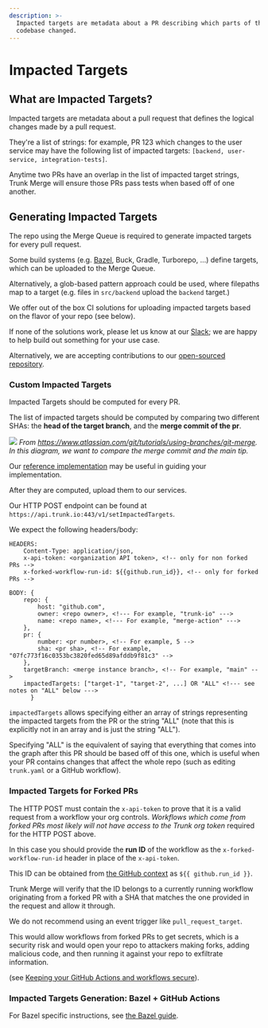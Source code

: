 ```yaml
---
description: >-
  Impacted targets are metadata about a PR describing which parts of the
  codebase changed.
---
```


# Impacted Targets

## What are Impacted Targets?

Impacted targets are metadata about a pull request that defines the logical changes made by a pull request.

They're a list of strings: for example, PR 123 which changes to the user service may have the following list of impacted targets: `[backend, user-service, integration-tests]`.

Anytime two PRs have an overlap in the list of impacted target strings, Trunk Merge will ensure those PRs pass tests when based off of one another.

## Generating Impacted Targets

The repo using the Merge Queue is required to generate impacted targets for every pull request.

Some build systems (e.g. [Bazel](parallel-mode-with-bazel.md), Buck, Gradle, Turborepo, ...) define targets, which can be uploaded to the Merge Queue.

Alternatively, a glob-based pattern approach could be used, where filepaths map to a target (e.g. files in `src/backend` upload the `backend` target.)

We offer out of the box CI solutions for uploading impacted targets based on the flavor of your repo (see below).

If none of the solutions work, please let us know at our [Slack](https://slack.trunk.io); we are happy to help build out something for your use case.

Alternatively, we are accepting contributions to our [open-sourced repository](https://github.com/trunk-io/merge-action).

### Custom Impacted Targets

Impacted Targets should be computed for every PR.

The list of impacted targets should be computed by comparing two different SHAs: the **head of the target branch**, and the **merge commit of the pr**.

![ ](https://682515401-files.gitbook.io/~/files/v0/b/gitbook-x-prod.appspot.com/o/spaces%2F61Ep9MrYBkJa0Yq3zS1s%2Fuploads%2FT3PrwXK27gQTstE9KyId%2F02%20Branch-1%20kopiera.png?alt=media&token=694e9723-54b9-4fe1-a451-00f71d07f1cb)
*From <https://www.atlassian.com/git/tutorials/using-branches/git-merge>. In this diagram, we want to compare the merge commit and the main tip.*

Our [reference implementation](https://github.com/trunk-io/merge-action/blob/main/src/scripts/compute_impacted_targets.sh) may be useful in guiding your implementation.

After they are computed, upload them to our services.

Our HTTP POST endpoint can be found at `https://api.trunk.io:443/v1/setImpactedTargets`.

We expect the following headers/body:

```ssml
HEADERS:
    Content-Type: application/json,
    x-api-token: <organization API token>, <!-- only for non forked PRs -->
    x-forked-workflow-run-id: ${{github.run_id}}, <!-- only for forked PRs -->

BODY: {
    repo: {
        host: "github.com",
        owner: <repo owner>, <!--- For example, "trunk-io" --->
        name: <repo name>, <!--- For example, "merge-action" --->
    },
    pr: {
        number: <pr number>, <!-- For example, 5 -->
        sha: <pr sha>, <!-- For example, "07fc773f16c0353bc3820fed65d89afddb9f81c3" -->
    },
    targetBranch: <merge instance branch>, <!-- For example, "main" -->
    impactedTargets: ["target-1", "target-2", ...] OR "ALL" <!--- see notes on "ALL" below --->
      }
```

`impactedTargets` allows specifying either an array of strings representing the impacted targets from the PR or the string "ALL" (note that this is explicitly not in an array and is just the string "ALL").

Specifying "ALL" is the equivalent of saying that everything that comes into the graph after this PR should be based off of this one, which is useful when your PR contains changes that affect the whole repo (such as editing `trunk.yaml` or a GitHub workflow).

### Impacted Targets for Forked PRs

The HTTP POST must contain the `x-api-token` to prove that it is a valid request from a workflow your org controls. *Workflows which come from forked PRs most likely will not have access to the Trunk org token* required for the HTTP POST above.

In this case you should provide the **run ID** of the workflow as the `x-forked-workflow-run-id` header in place of the `x-api-token`.

This ID can be obtained from [the GitHub context](https://docs.github.com/en/actions/learn-github-actions/contexts#github-context) as `${{ github.run_id }}`.

Trunk Merge will verify that the ID belongs to a currently running workflow originating from a forked PR with a SHA that matches the one provided in the request and allow it through.

We do not recommend using an event trigger like `pull_request_target`.

This would allow workflows from forked PRs to get secrets, which is a security risk and would open your repo to attackers making forks, adding malicious code, and then running it against your repo to exfiltrate information.

(see [Keeping your GitHub Actions and workflows secure](https://securitylab.github.com/research/github-actions-preventing-pwn-requests/)).

### Impacted Targets Generation: Bazel + GitHub Actions

For Bazel specific instructions, see [the Bazel guide](parallel-mode-with-bazel.md).
